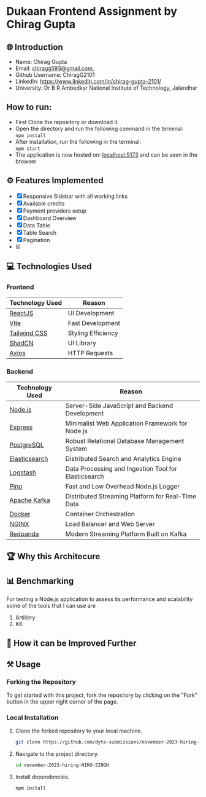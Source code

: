 # Dukaan Frontend Assignment by Chirag Gupta

## 🌐 Introduction

- Name: Chirag Gupta
- Email: chiragg593@gmail.com,
- Github Username: ChiragG2101
- LinkedIn: https://www.linkedin.com/in/chirag-gupta-2101/
- University: Dr B R Ambedkar National Institute of Technology, Jalandhar

## How to run:

- First Clone the repository or download it.
- Open the directory and run the following command in the terminal:  
   `npm install`
- After installation, run the following in the terminal:  
   `npm start`
- The application is now hosted on: [localhost:5173](http://localhost:5173/) and can be seen in the browser

## ⚙️ Features Implemented

- [x] Responsive Sidebar with all working links
- [x] Available credits
- [x] Payment providers setup
- [x] Dashboard Overview
- [x] Data Table
- [x] Table Search
- [x] Pagination
- [x]

## 💻 Technologies Used

### Frontend

| Technology Used                          | Reason             |
| ---------------------------------------- | ------------------ |
| [ReactJS](https://reactjs.org/)          | UI Development     |
| [Vite](https://vitejs.dev/)              | Fast Development   |
| [Tailwind CSS](https://tailwindcss.com/) | Styling Efficiency |
| [ShadCN](https://https://ui.shadcn.com/) | UI Library         |
| [Axios](https://axios-http.com/)         | HTTP Requests      |

### Backend

| Technology Used                                        | Reason                                               |
| ------------------------------------------------------ | ---------------------------------------------------- |
| [Node.js](https://nodejs.org/)                         | Server-Side JavaScript and Backend Development       |
| [Express](https://expressjs.com/)                      | Minimalist Web Application Framework for Node.js     |
| [PostgreSQL](https://www.postgresql.org/)              | Robust Relational Database Management System         |
| [Elasticsearch](https://www.elastic.co/elasticsearch/) | Distributed Search and Analytics Engine              |
| [Logstash](https://www.elastic.co/logstash/)           | Data Processing and Ingestion Tool for Elasticsearch |
| [Pino](https://github.com/pinojs/pino)                 | Fast and Low Overhead Node.js Logger                 |
| [Apache Kafka](https://kafka.apache.org/)              | Distributed Streaming Platform for Real-Time Data    |
| [Docker](https://www.docker.com/)                      | Container Orchestration                              |
| [NGINX](https://www.nginx.com/)                        | Load Balancer and Web Server                         |
| [Redpanda](https://vectorized.io/redpanda)             | Modern Streaming Platform Built on Kafka             |

<!-- ### Backend
[![My Skills](https://skillicons.dev/icons?i=nodejs,express,docker,redis,nginx,)](https://skillicons.dev) -->

## 🏆 Why this Architecure

## 📊 Benchmarking

For testing a Node.js application to assess its performance and scalability some of the tools that I can use are

1. Artillery
2. K6

<!-- ## ⚠️ Possible Bottlenecks -->

## 🔄 How it can be Improved Further

## ⚒️ Usage

### Forking the Repository

To get started with this project, fork the repository by clicking on the "Fork" button in the upper right corner of the page.

### Local Installation

1. Clone the forked repository to your local machine.

   ```bash
   git clone https://github.com/dyte-submissions/november-2023-hiring-NIKU-SINGH.git
   ```

2. Navigate to the project directory.

   ```bash
   cd november-2023-hiring-NIKU-SINGH
   ```

3. Install dependencies.

   ```bash
   npm install
   ```
